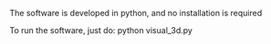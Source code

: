 
The software is developed in python, and no installation is required


To run the software, just do:
python visual_3d.py

